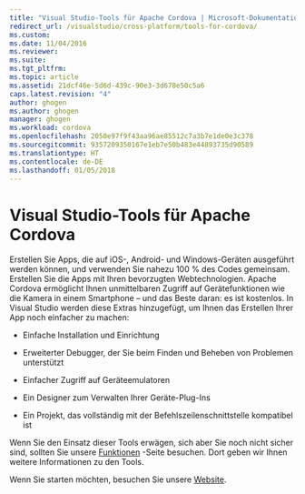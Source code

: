 ```yaml
---
title: "Visual Studio-Tools für Apache Cordova | Microsoft-Dokumentation"
redirect_url: /visualstudio/cross-platform/tools-for-cordova/
ms.custom: 
ms.date: 11/04/2016
ms.reviewer: 
ms.suite: 
ms.tgt_pltfrm: 
ms.topic: article
ms.assetid: 21dcf46e-5d6d-439c-90e3-3d678e50c5a6
caps.latest.revision: "4"
author: ghogen
ms.author: ghogen
manager: ghogen
ms.workload: cordova
ms.openlocfilehash: 2050e97f9f43aa96ae85512c7a3b7e1de0e3c378
ms.sourcegitcommit: 9357209350167e1eb7e50b483e44893735d90589
ms.translationtype: HT
ms.contentlocale: de-DE
ms.lasthandoff: 01/05/2018
---
```

# <a name="visual-studio-tools-for-apache-cordova"></a>Visual Studio-Tools für Apache Cordova
Erstellen Sie Apps, die auf iOS-, Android- und Windows-Geräten ausgeführt werden können, und verwenden Sie nahezu 100 % des Codes gemeinsam. Erstellen Sie die Apps mit Ihren bevorzugten Webtechnologien. Apache Cordova ermöglicht Ihnen unmittelbaren Zugriff auf Gerätefunktionen wie die Kamera in einem Smartphone – und das Beste daran: es ist kostenlos. In Visual Studio werden diese Extras hinzugefügt, um Ihnen das Erstellen Ihrer App noch einfacher zu machen:  
  
-   Einfache Installation und Einrichtung  
  
-   Erweiterter Debugger, der Sie beim Finden und Beheben von Problemen unterstützt  
  
-   Einfacher Zugriff auf Geräteemulatoren  
  
-   Ein Designer zum Verwalten Ihrer Geräte-Plug-Ins  
  
-   Ein Projekt, das vollständig mit der Befehlszeilenschnittstelle kompatibel ist  
  
 Wenn Sie den Einsatz dieser Tools erwägen, sich aber Sie noch nicht sicher sind, sollten Sie unsere [Funktionen](https://www.visualstudio.com/explore/cordova-vs) -Seite besuchen. Dort geben wir Ihnen weitere Informationen zu den Tools.  
  
 Wenn Sie starten möchten, besuchen Sie unsere [Website](http://taco.visualstudio.com/en-us/docs/get-started-vs-tools-apache-cordova/).